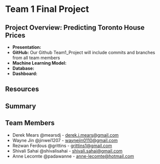 # Team 1 Final Project
## Project Overview: Predicting Toronto House Prices


- **Presentation:** 
- **GitHub:** Our Github Team1_Project will include commits and branches from all team members
- **Machine Learning Model:**
- **Database:** 
- **Dashboard:**

## Resources 


## Summary


## Team Members
- Derek Mears @mearsdj - derek.j.mears@gmail.com
- Wayne Jin @jinwei1207 - waynejin0110@gmail.com
- Rezwan Ferdous @grittins - grittins1@gmail.com
- Shivali Sahai @shivalisahai - shivali.sahai@gmail.com
- Anne Lecomte @padawanne - anne-lecomte@hotmail.com

